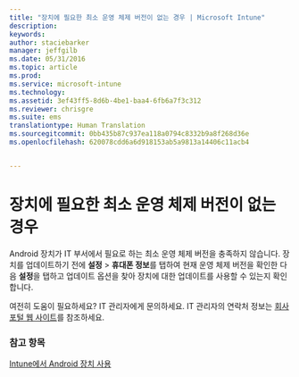 ```yaml
---
title: "장치에 필요한 최소 운영 체제 버전이 없는 경우 | Microsoft Intune"
description: 
keywords: 
author: staciebarker
manager: jeffgilb
ms.date: 05/31/2016
ms.topic: article
ms.prod: 
ms.service: microsoft-intune
ms.technology: 
ms.assetid: 3ef43ff5-8d6b-4be1-baa4-6fb6a7f3c312
ms.reviewer: chrisgre
ms.suite: ems
translationtype: Human Translation
ms.sourcegitcommit: 0bb435b87c937ea118a0794c8332b9a8f268d36e
ms.openlocfilehash: 620078cdd6a6d918153ab5a9813a14406c11acb4


---
```



# 장치에 필요한 최소 운영 체제 버전이 없는 경우

Android 장치가 IT 부서에서 필요로 하는 최소 운영 체제 버전을 충족하지 않습니다. 장치를 업데이트하기 전에 **설정** &gt; **휴대폰 정보**를 탭하여 현재 운영 체제 버전을 확인한 다음 **설정**을 탭하고 업데이트 옵션을 찾아 장치에 대한 업데이트를 사용할 수 있는지 확인합니다.

여전히 도움이 필요하세요? IT 관리자에게 문의하세요. IT 관리자의 연락처 정보는 [회사 포털 웹 사이트](http://portal.manage.microsoft.com)를 참조하세요.

### 참고 항목
[Intune에서 Android 장치 사용](using-your-android-device-with-intune.md)


<!--HONumber=Jun16_HO4-->


